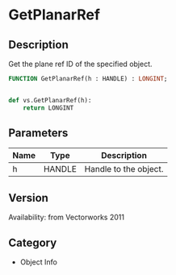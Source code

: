 # GetPlanarRef

## Description
Get the plane ref ID of the specified object.

```pascal
FUNCTION GetPlanarRef(h : HANDLE) : LONGINT;
```

```python

def vs.GetPlanarRef(h):
    return LONGINT
```

## Parameters
|Name|Type|Description|
|---|---|---|
|h|HANDLE|Handle to the object.|

## Version
Availability: from Vectorworks 2011
## Category
* Object Info

